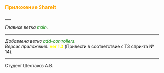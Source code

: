 <h3><span style="color:orange">Приложение Shareit</span></h3>
___

*Главная ветка <span style="color:green">main</span>.*<br>
___
*Добавлена ветка <span style="color:green">add-controllers</span>.*<br>
*Версия приложения:* <span style="color:yellow">**ver 1.0**</span> (Привести в соответствие с ТЗ спринта № 14).<br>
___
Студент Шестаков А.В.

